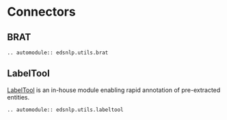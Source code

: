 # Connectors

## BRAT

```{eval-rst}
.. automodule:: edsnlp.utils.brat
```

## LabelTool

[LabelTool](https://gitlab.eds.aphp.fr/datasciencetools/labeltool) is an in-house module enabling rapid annotation of pre-extracted entities.

```{eval-rst}
.. automodule:: edsnlp.utils.labeltool
```
